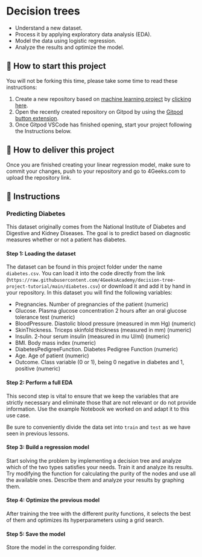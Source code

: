 <!-- hide -->
# Decision trees
<!-- endhide -->

- Understand a new dataset.
- Process it by applying exploratory data analysis (EDA).
- Model the data using logistic regression.
- Analyze the results and optimize the model.

## 🌱  How to start this project

You will not be forking this time, please take some time to read these instructions:

1. Create a new repository based on [machine learning project](https://github.com/4GeeksAcademy/machine-learning-python-template/generate) by [clicking here](https://github.com/4GeeksAcademy/machine-learning-python-template).
2. Open the recently created repository on Gitpod by using the [Gitpod button extension](https://www.gitpod.io/docs/browser-extension/).
3. Once Gitpod VSCode has finished opening, start your project following the Instructions below.

## 🚛 How to deliver this project

Once you are finished creating your linear regression model, make sure to commit your changes, push to your repository and go to 4Geeks.com to upload the repository link.

## 📝 Instructions

### Predicting Diabetes

This dataset originally comes from the National Institute of Diabetes and Digestive and Kidney Diseases. The goal is to predict based on diagnostic measures whether or not a patient has diabetes.

#### Step 1: Loading the dataset

The dataset can be found in this project folder under the name `diabetes.csv`. You can load it into the code directly from the link (`https://raw.githubusercontent.com/4GeeksAcademy/decision-tree-project-tutorial/main/diabetes.csv`) or download it and add it by hand in your repository. In this dataset you will find the following variables:

- Pregnancies. Number of pregnancies of the patient (numeric)
- Glucose. Plasma glucose concentration 2 hours after an oral glucose tolerance test (numeric)
- BloodPressure. Diastolic blood pressure (measured in mm Hg) (numeric)
- SkinThickness. Triceps skinfold thickness (measured in mm) (numeric)
- Insulin. 2-hour serum insulin (measured in mu U/ml) (numeric)
- BMI. Body mass index (numeric)
- DiabetesPedigreeFunction. Diabetes Pedigree Function (numeric)
- Age. Age of patient (numeric)
- Outcome. Class variable (0 or 1), being 0 negative in diabetes and 1, positive (numeric)

#### Step 2: Perform a full EDA

This second step is vital to ensure that we keep the variables that are strictly necessary and eliminate those that are not relevant or do not provide information. Use the example Notebook we worked on and adapt it to this use case.

Be sure to conveniently divide the data set into `train` and `test` as we have seen in previous lessons.

#### Step 3: Build a regression model

Start solving the problem by implementing a decision tree and analyze which of the two types satisfies your needs. Train it and analyze its results. Try modifying the function for calculating the purity of the nodes and use all the available ones. Describe them and analyze your results by graphing them.

#### Step 4: Optimize the previous model

After training the tree with the different purity functions, it selects the best of them and optimizes its hyperparameters using a grid search.

#### Step 5: Save the model

Store the model in the corresponding folder.